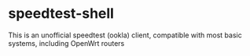# speedtest-shell
This is an unofficial speedtest (ookla) client, compatible with most basic systems, including OpenWrt routers
